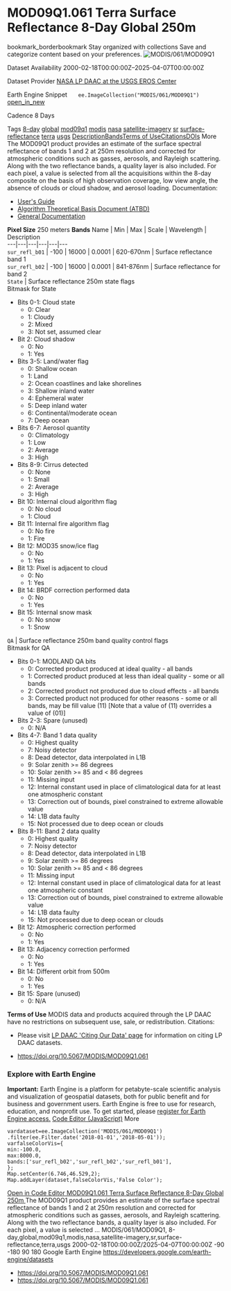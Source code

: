  
#  MOD09Q1.061 Terra Surface Reflectance 8-Day Global 250m 
bookmark_borderbookmark Stay organized with collections  Save and categorize content based on your preferences.
![MODIS/061/MOD09Q1](https://developers.google.com/earth-engine/datasets/images/MODIS/MODIS_061_MOD09Q1_sample.png) 

Dataset Availability
    2000-02-18T00:00:00Z–2025-04-07T00:00:00Z 

Dataset Provider
     [ NASA LP DAAC at the USGS EROS Center ](https://doi.org/10.5067/MODIS/MOD09Q1.061) 

Earth Engine Snippet
     `    ee.ImageCollection("MODIS/061/MOD09Q1")   ` [ open_in_new ](https://code.earthengine.google.com/?scriptPath=Examples:Datasets/MODIS/MODIS_061_MOD09Q1) 

Cadence
    8 Days 

Tags
     [8-day](https://developers.google.com/earth-engine/datasets/tags/8-day) [global](https://developers.google.com/earth-engine/datasets/tags/global) [mod09q1](https://developers.google.com/earth-engine/datasets/tags/mod09q1) [modis](https://developers.google.com/earth-engine/datasets/tags/modis) [nasa](https://developers.google.com/earth-engine/datasets/tags/nasa) [satellite-imagery](https://developers.google.com/earth-engine/datasets/tags/satellite-imagery) [sr](https://developers.google.com/earth-engine/datasets/tags/sr) [surface-reflectance](https://developers.google.com/earth-engine/datasets/tags/surface-reflectance) [terra](https://developers.google.com/earth-engine/datasets/tags/terra) [usgs](https://developers.google.com/earth-engine/datasets/tags/usgs)
[Description](https://developers.google.com/earth-engine/datasets/catalog/MODIS_061_MOD09Q1#description)[Bands](https://developers.google.com/earth-engine/datasets/catalog/MODIS_061_MOD09Q1#bands)[Terms of Use](https://developers.google.com/earth-engine/datasets/catalog/MODIS_061_MOD09Q1#terms-of-use)[Citations](https://developers.google.com/earth-engine/datasets/catalog/MODIS_061_MOD09Q1#citations)[DOIs](https://developers.google.com/earth-engine/datasets/catalog/MODIS_061_MOD09Q1#dois) More
The MOD09Q1 product provides an estimate of the surface spectral reflectance of bands 1 and 2 at 250m resolution and corrected for atmospheric conditions such as gasses, aerosols, and Rayleigh scattering. Along with the two reflectance bands, a quality layer is also included. For each pixel, a value is selected from all the acquisitions within the 8-day composite on the basis of high observation coverage, low view angle, the absence of clouds or cloud shadow, and aerosol loading.
Documentation:
  * [User's Guide](https://lpdaac.usgs.gov/documents/306/MOD09_User_Guide_V6.pdf)
  * [Algorithm Theoretical Basis Document (ATBD)](https://lpdaac.usgs.gov/documents/305/MOD09_ATBD.pdf)
  * [General Documentation](https://ladsweb.modaps.eosdis.nasa.gov/filespec/MODIS/61/MOD09Q1)


**Pixel Size** 250 meters 
**Bands**
Name | Min | Max | Scale | Wavelength | Description  
---|---|---|---|---|---  
`sur_refl_b01` |  -100  |  16000  | 0.0001 | 620-670nm | Surface reflectance band 1  
`sur_refl_b02` |  -100  |  16000  | 0.0001 | 841-876nm | Surface reflectance for band 2  
`State` | Surface reflectance 250m state flags  
Bitmask for State
  * Bits 0-1: Cloud state 
    * 0: Clear
    * 1: Cloudy
    * 2: Mixed
    * 3: Not set, assumed clear
  * Bit 2: Cloud shadow 
    * 0: No
    * 1: Yes
  * Bits 3-5: Land/water flag 
    * 0: Shallow ocean
    * 1: Land
    * 2: Ocean coastlines and lake shorelines
    * 3: Shallow inland water
    * 4: Ephemeral water
    * 5: Deep inland water
    * 6: Continental/moderate ocean
    * 7: Deep ocean
  * Bits 6-7: Aerosol quantity 
    * 0: Climatology
    * 1: Low
    * 2: Average
    * 3: High
  * Bits 8-9: Cirrus detected 
    * 0: None
    * 1: Small
    * 2: Average
    * 3: High
  * Bit 10: Internal cloud algorithm flag 
    * 0: No cloud
    * 1: Cloud
  * Bit 11: Internal fire algorithm flag 
    * 0: No fire
    * 1: Fire
  * Bit 12: MOD35 snow/ice flag 
    * 0: No
    * 1: Yes
  * Bit 13: Pixel is adjacent to cloud 
    * 0: No
    * 1: Yes
  * Bit 14: BRDF correction performed data 
    * 0: No
    * 1: Yes
  * Bit 15: Internal snow mask 
    * 0: No snow
    * 1: Snow

  
`QA` | Surface reflectance 250m band quality control flags  
Bitmask for QA
  * Bits 0-1: MODLAND QA bits 
    * 0: Corrected product produced at ideal quality - all bands
    * 1: Corrected product produced at less than ideal quality - some or all bands
    * 2: Corrected product not produced due to cloud effects - all bands
    * 3: Corrected product not produced for other reasons - some or all bands, may be fill value (11) [Note that a value of (11) overrides a value of (01)]
  * Bits 2-3: Spare (unused) 
    * 0: N/A
  * Bits 4-7: Band 1 data quality 
    * 0: Highest quality
    * 7: Noisy detector
    * 8: Dead detector, data interpolated in L1B
    * 9: Solar zenith >= 86 degrees
    * 10: Solar zenith >= 85 and < 86 degrees
    * 11: Missing input
    * 12: Internal constant used in place of climatological data for at least one atmospheric constant
    * 13: Correction out of bounds, pixel constrained to extreme allowable value
    * 14: L1B data faulty
    * 15: Not processed due to deep ocean or clouds
  * Bits 8-11: Band 2 data quality 
    * 0: Highest quality
    * 7: Noisy detector
    * 8: Dead detector, data interpolated in L1B
    * 9: Solar zenith >= 86 degrees
    * 10: Solar zenith >= 85 and < 86 degrees
    * 11: Missing input
    * 12: Internal constant used in place of climatological data for at least one atmospheric constant
    * 13: Correction out of bounds, pixel constrained to extreme allowable value
    * 14: L1B data faulty
    * 15: Not processed due to deep ocean or clouds
  * Bit 12: Atmospheric correction performed 
    * 0: No
    * 1: Yes
  * Bit 13: Adjacency correction performed 
    * 0: No
    * 1: Yes
  * Bit 14: Different orbit from 500m 
    * 0: No
    * 1: Yes
  * Bit 15: Spare (unused) 
    * 0: N/A

  
**Terms of Use**
MODIS data and products acquired through the LP DAAC have no restrictions on subsequent use, sale, or redistribution.
Citations:
  * Please visit [LP DAAC 'Citing Our Data' page](https://lpdaac.usgs.gov/citing_our_data) for information on citing LP DAAC datasets.


  * [ https://doi.org/10.5067/MODIS/MOD09Q1.061 ](https://doi.org/10.5067/MODIS/MOD09Q1.061)


### Explore with Earth Engine
**Important:** Earth Engine is a platform for petabyte-scale scientific analysis and visualization of geospatial datasets, both for public benefit and for business and government users. Earth Engine is free to use for research, education, and nonprofit use. To get started, please [register for Earth Engine access.](https://console.cloud.google.com/earth-engine)
[Code Editor (JavaScript)](https://developers.google.com/earth-engine/datasets/catalog/MODIS_061_MOD09Q1#code-editor-javascript-sample) More
```
vardataset=ee.ImageCollection('MODIS/061/MOD09Q1')
.filter(ee.Filter.date('2018-01-01','2018-05-01'));
varfalseColorVis={
min:-100.0,
max:8000.0,
bands:['sur_refl_b02','sur_refl_b02','sur_refl_b01'],
};
Map.setCenter(6.746,46.529,2);
Map.addLayer(dataset,falseColorVis,'False Color');
```
[ Open in Code Editor ](https://code.earthengine.google.com/?scriptPath=Examples:Datasets/MODIS/MODIS_061_MOD09Q1)
[ MOD09Q1.061 Terra Surface Reflectance 8-Day Global 250m ](https://developers.google.com/earth-engine/datasets/catalog/MODIS_061_MOD09Q1)
The MOD09Q1 product provides an estimate of the surface spectral reflectance of bands 1 and 2 at 250m resolution and corrected for atmospheric conditions such as gasses, aerosols, and Rayleigh scattering. Along with the two reflectance bands, a quality layer is also included. For each pixel, a value is selected …
MODIS/061/MOD09Q1, 8-day,global,mod09q1,modis,nasa,satellite-imagery,sr,surface-reflectance,terra,usgs 
2000-02-18T00:00:00Z/2025-04-07T00:00:00Z
-90 -180 90 180 
Google Earth Engine
https://developers.google.com/earth-engine/datasets
  * [ https://doi.org/10.5067/MODIS/MOD09Q1.061 ](https://doi.org/https://doi.org/10.5067/MODIS/MOD09Q1.061)
  * [ https://doi.org/10.5067/MODIS/MOD09Q1.061 ](https://doi.org/https://developers.google.com/earth-engine/datasets/catalog/MODIS_061_MOD09Q1)


